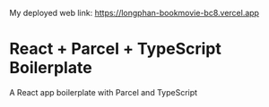 My deployed web link: https://longphan-bookmovie-bc8.vercel.app

# React + Parcel + TypeScript Boilerplate

A React app boilerplate with Parcel and TypeScript

